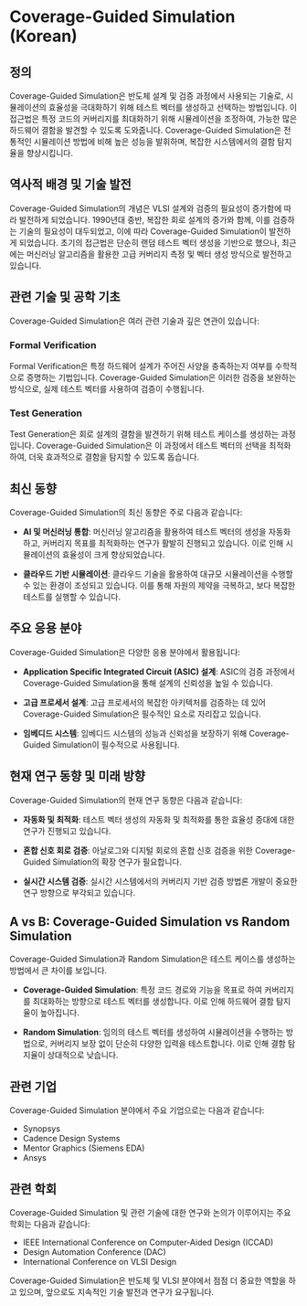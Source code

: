 # Coverage-Guided Simulation (Korean)

## 정의

Coverage-Guided Simulation은 반도체 설계 및 검증 과정에서 사용되는 기술로, 시뮬레이션의 효율성을 극대화하기 위해 테스트 벡터를 생성하고 선택하는 방법입니다. 이 접근법은 특정 코드의 커버리지를 최대화하기 위해 시뮬레이션을 조정하여, 가능한 많은 하드웨어 결함을 발견할 수 있도록 도와줍니다. Coverage-Guided Simulation은 전통적인 시뮬레이션 방법에 비해 높은 성능을 발휘하며, 복잡한 시스템에서의 결함 탐지율을 향상시킵니다.

## 역사적 배경 및 기술 발전

Coverage-Guided Simulation의 개념은 VLSI 설계와 검증의 필요성이 증가함에 따라 발전하게 되었습니다. 1990년대 중반, 복잡한 회로 설계의 증가와 함께, 이를 검증하는 기술의 필요성이 대두되었고, 이에 따라 Coverage-Guided Simulation이 발전하게 되었습니다. 초기의 접근법은 단순히 랜덤 테스트 벡터 생성을 기반으로 했으나, 최근에는 머신러닝 알고리즘을 활용한 고급 커버리지 측정 및 벡터 생성 방식으로 발전하고 있습니다.

## 관련 기술 및 공학 기초

Coverage-Guided Simulation은 여러 관련 기술과 깊은 연관이 있습니다:

### Formal Verification

Formal Verification은 특정 하드웨어 설계가 주어진 사양을 충족하는지 여부를 수학적으로 증명하는 기법입니다. Coverage-Guided Simulation은 이러한 검증을 보완하는 방식으로, 실제 테스트 벡터를 사용하여 검증이 수행됩니다.

### Test Generation

Test Generation은 회로 설계의 결함을 발견하기 위해 테스트 케이스를 생성하는 과정입니다. Coverage-Guided Simulation은 이 과정에서 테스트 벡터의 선택을 최적화하여, 더욱 효과적으로 결함을 탐지할 수 있도록 돕습니다.

## 최신 동향

Coverage-Guided Simulation의 최신 동향은 주로 다음과 같습니다:

- **AI 및 머신러닝 통합**: 머신러닝 알고리즘을 활용하여 테스트 벡터의 생성을 자동화하고, 커버리지 목표를 최적화하는 연구가 활발히 진행되고 있습니다. 이로 인해 시뮬레이션의 효율성이 크게 향상되었습니다.

- **클라우드 기반 시뮬레이션**: 클라우드 기술을 활용하여 대규모 시뮬레이션을 수행할 수 있는 환경이 조성되고 있습니다. 이를 통해 자원의 제약을 극복하고, 보다 복잡한 테스트를 실행할 수 있습니다.

## 주요 응용 분야

Coverage-Guided Simulation은 다양한 응용 분야에서 활용됩니다:

- **Application Specific Integrated Circuit (ASIC) 설계**: ASIC의 검증 과정에서 Coverage-Guided Simulation을 통해 설계의 신뢰성을 높일 수 있습니다.

- **고급 프로세서 설계**: 고급 프로세서의 복잡한 아키텍처를 검증하는 데 있어 Coverage-Guided Simulation은 필수적인 요소로 자리잡고 있습니다.

- **임베디드 시스템**: 임베디드 시스템의 성능과 신뢰성을 보장하기 위해 Coverage-Guided Simulation이 필수적으로 사용됩니다.

## 현재 연구 동향 및 미래 방향

Coverage-Guided Simulation의 현재 연구 동향은 다음과 같습니다:

- **자동화 및 최적화**: 테스트 벡터 생성의 자동화 및 최적화를 통한 효율성 증대에 대한 연구가 진행되고 있습니다.

- **혼합 신호 회로 검증**: 아날로그와 디지털 회로의 혼합 신호 검증을 위한 Coverage-Guided Simulation의 확장 연구가 필요합니다.

- **실시간 시스템 검증**: 실시간 시스템에서의 커버리지 기반 검증 방법론 개발이 중요한 연구 방향으로 부각되고 있습니다.

## A vs B: Coverage-Guided Simulation vs Random Simulation

Coverage-Guided Simulation과 Random Simulation은 테스트 케이스를 생성하는 방법에서 큰 차이를 보입니다. 

- **Coverage-Guided Simulation**: 특정 코드 경로와 기능을 목표로 하여 커버리지를 최대화하는 방향으로 테스트 벡터를 생성합니다. 이로 인해 하드웨어 결함 탐지율이 높아집니다.

- **Random Simulation**: 임의의 테스트 벡터를 생성하여 시뮬레이션을 수행하는 방법으로, 커버리지 보장 없이 단순히 다양한 입력을 테스트합니다. 이로 인해 결함 탐지율이 상대적으로 낮습니다.

## 관련 기업

Coverage-Guided Simulation 분야에서 주요 기업으로는 다음과 같습니다:

- Synopsys
- Cadence Design Systems
- Mentor Graphics (Siemens EDA)
- Ansys

## 관련 학회

Coverage-Guided Simulation 및 관련 기술에 대한 연구와 논의가 이루어지는 주요 학회는 다음과 같습니다:

- IEEE International Conference on Computer-Aided Design (ICCAD)
- Design Automation Conference (DAC)
- International Conference on VLSI Design

Coverage-Guided Simulation은 반도체 및 VLSI 분야에서 점점 더 중요한 역할을 하고 있으며, 앞으로도 지속적인 기술 발전과 연구가 요구됩니다.